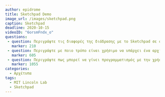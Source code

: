 ```yaml
---
author: epidrome
title: Sketchpad Demo 
image_url: /images/sketchpad.png
caption: Sketchpad 
deadline: 2020-10-15
videoID: "6orsmFndx_o"
questions:
 - question: Περιγράψτε τις διαφορές της διάδρασης με το Sketchpad σε σχέση με τις διεργασίες δέσμης 
   marker: 210 
 - question: Περιγράψτε με ποιο τρόπο είναι χρήσιμο να υπάρχει ένα αρχικό μορφότυπο ή κλάση σχεδίασης 
   marker: 605 
 - question: Περιγράψτε πως μπορεί να γίνει προγραμματισμός με την χρήση διάγραμματος ροής  
   marker: 1055 
categories:
  - Αρχέτυπα
tags:
  - MIT Lincoln Lab 
  - Sketchpad 
---
```


